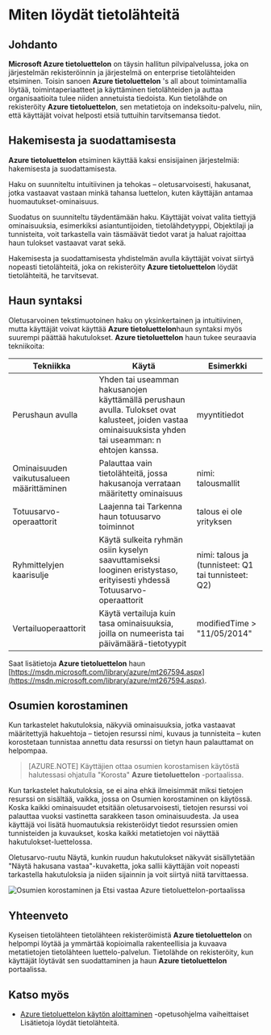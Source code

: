 <properties
   pageTitle="Miten löydät tietolähteitä | Microsoft Azure"
   description="Toimintaohjeet artikkelissa korostaminen voit löytää Azure tietoluettelon, mukaan lukien etsiminen ja suodattaminen ja korostaminen ominaisuuksia Azure tietoluettelon portaalin osumien käyttämällä resurssien rekisteröidyt tiedot."
   services="data-catalog"
   documentationCenter=""
   authors="steelanddata"
   manager="NA"
   editor=""
   tags=""/>
<tags
   ms.service="data-catalog"
   ms.devlang="NA"
   ms.topic="article"
   ms.tgt_pltfrm="NA"
   ms.workload="data-catalog"
   ms.date="10/04/2016"
   ms.author="maroche"/>

# <a name="how-to-discover-data-sources"></a>Miten löydät tietolähteitä

## <a name="introduction"></a>Johdanto
**Microsoft Azure tietoluettelon** on täysin hallitun pilvipalvelussa, joka on järjestelmän rekisteröinnin ja järjestelmä on enterprise tietolähteiden etsiminen. Toisin sanoen **Azure tietoluettelon** 's all about toimintamallia löytää, toimintaperiaatteet ja käyttäminen tietolähteiden ja auttaa organisaatioita tulee niiden annetuista tiedoista. Kun tietolähde on rekisteröity **Azure tietoluettelon**, sen metatietoja on indeksoitu-palvelu, niin, että käyttäjät voivat helposti etsiä tuttuihin tarvitsemansa tiedot.

## <a name="searching-and-filtering"></a>Hakemisesta ja suodattamisesta

**Azure tietoluettelon** etsiminen käyttää kaksi ensisijainen järjestelmiä: hakemisesta ja suodattamisesta.

Haku on suunniteltu intuitiivinen ja tehokas – oletusarvoisesti, hakusanat, jotka vastaavat vastaan minkä tahansa luettelon, kuten käyttäjän antamaa huomautukset-ominaisuus.

Suodatus on suunniteltu täydentämään haku. Käyttäjät voivat valita tiettyjä ominaisuuksia, esimerkiksi asiantuntijoiden, tietolähdetyyppi, Objektilaji ja tunnisteita, voit tarkastella vain täsmäävät tiedot varat ja haluat rajoittaa haun tulokset vastaavat varat sekä.

Hakemisesta ja suodattamisesta yhdistelmän avulla käyttäjät voivat siirtyä nopeasti tietolähteitä, joka on rekisteröity **Azure tietoluettelon** löydät tietolähteitä, he tarvitsevat.

## <a name="search-syntax"></a>Haun syntaksi

Oletusarvoinen tekstimuotoinen haku on yksinkertainen ja intuitiivinen, mutta käyttäjät voivat käyttää **Azure tietoluettelon**haun syntaksi myös suurempi päättää hakutulokset. **Azure tietoluettelon** haun tukee seuraavia tekniikoita:

| Tekniikka                 | Käytä                                                                                                                                     | Esimerkki                                                   |
|---------------------------|-----------------------------------------------------------------------------------------------------------------------------------------|-----------------------------------------------------------|
| Perushaun avulla              | Yhden tai useamman hakusanojen käyttämällä perushaun avulla. Tulokset ovat kalusteet, joiden vastaa ominaisuuksista yhden tai useamman: n ehtojen kanssa. | myyntitiedot                                                |
| Ominaisuuden vaikutusalueen määrittäminen          | Palauttaa vain tietolähteitä, jossa hakusanoja verrataan määritetty ominaisuus                                                   | nimi: talousmallit                                              |
| Totuusarvo-operaattorit         | Laajenna tai Tarkenna haun totuusarvo toiminnot                                                                                     | talous ei ole yrityksen                                     |
| Ryhmittelyjen kaarisulje | Käytä sulkeita ryhmän osiin kyselyn saavuttamiseksi looginen eristystaso, erityisesti yhdessä Totuusarvo-operaattorit              | nimi: talous ja (tunnisteet: Q1 tai tunnisteet: Q2) |
| Vertailuoperaattorit      | Käytä vertailuja kuin tasa ominaisuuksia, joilla on numeerista tai päivämäärä-tietotyypit                                                | modifiedTime > "11/05/2014"                                 |

Saat lisätietoja **Azure tietoluettelon** haun [https://msdn.microsoft.com/library/azure/mt267594.aspx](https://msdn.microsoft.com/library/azure/mt267594.aspx).

## <a name="hit-highlighting"></a>Osumien korostaminen
Kun tarkastelet hakutuloksia, näkyviä ominaisuuksia, jotka vastaavat määritettyjä hakuehtoja – tietojen resurssi nimi, kuvaus ja tunnisteita – kuten korostetaan tunnistaa annettu data resurssi on tietyn haun palauttamat on helpompaa.

> [AZURE.NOTE] Käyttäjien ottaa osumien korostamisen käytöstä halutessasi ohjatulla "Korosta" **Azure tietoluettelon** -portaalissa.

Kun tarkastelet hakutuloksia, se ei aina ehkä ilmeisimmät miksi tietojen resurssi on sisältää, vaikka, jossa on Osumien korostaminen on käytössä. Koska kaikki ominaisuudet etsitään oletusarvoisesti, tietojen resurssi voi palauttaa vuoksi vastinetta sarakkeen tason ominaisuudesta. Ja usea käyttäjä voi lisätä huomautuksia rekisteröidyt tiedot resurssien omien tunnisteiden ja kuvaukset, koska kaikki metatietojen voi näyttää hakutulokset-luettelossa.

Oletusarvo-ruutu Näytä, kunkin ruudun hakutulokset näkyvät sisällytetään "Näytä hakusana vastaa"-kuvaketta, joka sallii käyttäjän voit nopeasti tarkastella hakutuloksia ja niiden sijainnin ja voit siirtyä niitä tarvittaessa.

 ![Osumien korostaminen ja Etsi vastaa Azure tietoluettelon-portaalissa](./media/data-catalog-how-to-discover/search-matches.png)

## <a name="summary"></a>Yhteenveto
Kyseisen tietolähteen tietolähteen rekisteröimistä **Azure tietoluettelon** on helpompi löytää ja ymmärtää kopioimalla rakenteellisia ja kuvaava metatietojen tietolähteen luettelo-palvelun. Tietolähde on rekisteröity, kun käyttäjät löytävät sen suodattaminen ja haun **Azure tietoluettelon** portaalissa.

## <a name="see-also"></a>Katso myös
- [Azure tietoluettelon käytön aloittaminen](data-catalog-get-started.md) -opetusohjelma vaiheittaiset Lisätietoja löydät tietolähteitä.
